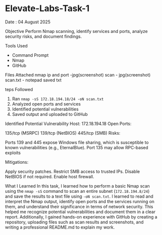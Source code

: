 # Elevate-Labs-Task-1
Date : 04 August 2025

Objective 
Perform Nmap scanning, identify services and ports, analyze security risks, and document findings.

Tools Used
- Command Prompt
- Nmap
- GitHub

Files Attached 
nmap ip and port -jpg(screenshot)
scan - jpg(screenshot)
scan.txt - notepad saved txt

teps Followed

1. Ran `nmap -sS 172.18.194.18/24 -oN scan.txt`
2. Analyzed open ports and services
3. Identified potential vulnerabilities
4. Saved output and uploaded to GitHub

Identified Potential Vulnerability 
Host: 172.18.194.18
Open Ports:

135/tcp (MSRPC)
139/tcp (NetBIOS)
445/tcp (SMB)
Risks:

Ports 139 and 445 expose Windows file sharing, which is susceptible to known vulnerabilities (e.g., EternalBlue).
Port 135 may allow RPC-based exploits

Mitigations:

Apply security patches.
Restrict SMB access to trusted IPs.
Disable NetBIOS if not required.
Enable host firewall.

What I Learned 
In this task, I learned how to perform a basic Nmap scan using the `nmap -sS` command to scan an entire subnet (`172.18.194.8/24`) and save the results to a text file using `-oN scan.txt`. I learned to read and interpret the Nmap output, identify open ports and the services running on them, and understand their significance in terms of network security. This helped me recognize potential vulnerabilities and document them in a clear report. Additionally, I gained hands-on experience with GitHub by creating a repository, uploading files such as scan results and screenshots, and writing a professional README.md to explain my work.

